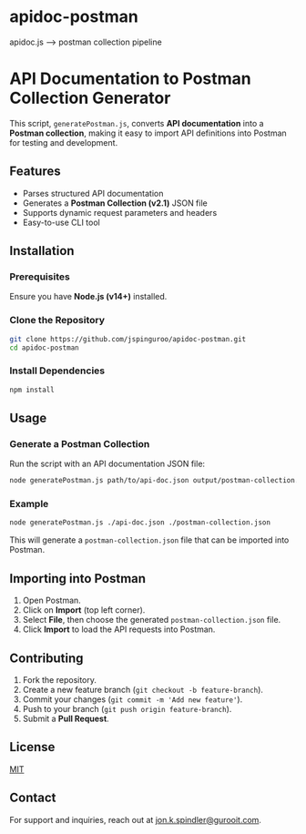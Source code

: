 # apidoc-postman
apidoc.js --> postman collection pipeline

# API Documentation to Postman Collection Generator

This script, `generatePostman.js`, converts **API documentation** into a **Postman collection**, making it easy to import API definitions into Postman for testing and development.

## Features
- Parses structured API documentation
- Generates a **Postman Collection (v2.1)** JSON file
- Supports dynamic request parameters and headers
- Easy-to-use CLI tool

## Installation
### Prerequisites
Ensure you have **Node.js (v14+)** installed.

### Clone the Repository
```sh
git clone https://github.com/jspinguroo/apidoc-postman.git
cd apidoc-postman
```

### Install Dependencies
```sh
npm install
```

## Usage
### Generate a Postman Collection
Run the script with an API documentation JSON file:
```sh
node generatePostman.js path/to/api-doc.json output/postman-collection.json
```

### Example
```sh
node generatePostman.js ./api-doc.json ./postman-collection.json
```

This will generate a `postman-collection.json` file that can be imported into Postman.

## Importing into Postman
1. Open Postman.
2. Click on **Import** (top left corner).
3. Select **File**, then choose the generated `postman-collection.json` file.
4. Click **Import** to load the API requests into Postman.

## Contributing
1. Fork the repository.
2. Create a new feature branch (`git checkout -b feature-branch`).
3. Commit your changes (`git commit -m 'Add new feature'`).
4. Push to your branch (`git push origin feature-branch`).
5. Submit a **Pull Request**.

## License
[MIT](LICENSE)

## Contact
For support and inquiries, reach out at [jon.k.spindler@gurooit.com](mailto:jon.k.spindler@gurooit.com).

